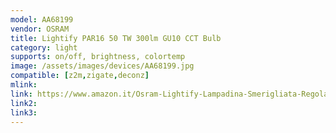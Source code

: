 ```yaml
---
model: AA68199
vendor: OSRAM
title: Lightify PAR16 50 TW 300lm GU10 CCT Bulb
category: light
supports: on/off, brightness, colortemp
image: /assets/images/devices/AA68199.jpg
compatible: [z2m,zigate,deconz]
mlink: 
link: https://www.amazon.it/Osram-Lightify-Lampadina-Smerigliata-Regolabile/dp/B00JDJC13S
link2: 
link3: 
---
```

